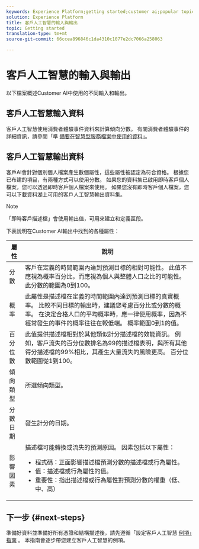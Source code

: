 ```yaml
---
keywords: Experience Platform;getting started;customer ai;popular topics
solution: Experience Platform
title: 客戶人工智慧的輸入與輸出
topic: Getting started
translation-type: tm+mt
source-git-commit: 66ccea896846c1da4310c1077e2dc7066a258063

---
```



# 客戶人工智慧的輸入與輸出

以下檔案概述Customer AI中使用的不同輸入和輸出。

## 客戶人工智慧輸入資料

客戶人工智慧使用消費者體驗事件資料來計算傾向分數。 有關消費者體驗事件的詳細資訊，請參閱「準 [備要在智慧型服務檔案中使用的資料」](../data-preparation.md)。

## 客戶人工智慧輸出資料

客戶AI會針對個別個人檔案產生數個屬性，這些屬性被認定為符合資格。 根據您已布建的項目，有兩種方式可以使用分數。 如果您的資料集已啟用即時客戶個人檔案，您可以透過即時客戶個人檔案來使用。 如果您沒有即時客戶個人檔案，您可以下載資料湖上可用的客戶人工智慧輸出資料集。

>[!NOTE]
>「即時客戶描述檔」會使用輸出值，可用來建立和定義區段。

下表說明在Customer AI輸出中找到的各種屬性：

| 屬性 | 說明 |
| ----- | ----------- |
| 分數 | 客戶在定義的時間範圍內達到預測目標的相對可能性。 此值不應視為概率百分比，而應視為個人與整體人口之比的可能性。 此分數的範圍為0到100。 |
| 概率 | 此屬性是描述檔在定義的時間範圍內達到預測目標的真實概率。 比較不同目標的輸出時，建議您考慮百分比或分數的概率。 在決定合格人口的平均概率時，應一律使用概率，因為不經常發生的事件的概率往往在較低端。 概率範圍0到1的值。 |
| 百分位數 | 此值提供描述檔相對於其他類似計分描述檔的效能資訊。 例如，客戶流失的百分位數排名為99的描述檔表明，與所有其他得分描述檔的99%相比，其產生大量流失的風險更高。 百分位數範圍從1到100。 |
| 傾向類型 | 所選傾向類型。 |
| 分數日期 | 發生計分的日期。 |
| 影響因素 | 描述檔可能轉換或流失的預測原因。 因素包括以下屬性：<ul><li>程式碼：正面影響描述檔預測分數的描述檔或行為屬性。 </li><li>值：描述檔或行為屬性的值。</li><li>重要性：指出描述檔或行為屬性對預測分數的權重（低、中、高）</li></ul> |

## 下一步 {#next-steps}

準備好資料並準備好所有憑證和結構描述後，請先遵循「設定客戶人工智慧 [例項」指南](./user-guide/configure.md) 。 本指南會逐步帶您建立客戶人工智慧的例項。